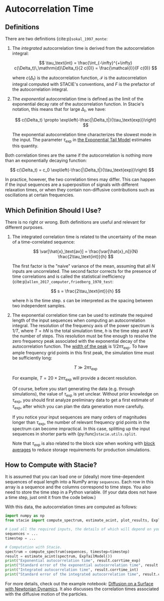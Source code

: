 # Autocorrelation Time

## Definitions

There are two definitions {cite:p}`sokal_1997_monte`:

1. The *integrated* autocorrelation time is derived from the autocorrelation integral:

    $$
        \tau_\text{int}
        = \frac{\int_{-\infty}^{+\infty} c(\Delta_t)\,\mathrm{d}\Delta_t}{2 c(0)}
        = \frac{\mathcal{I}}{F c(0)}
    $$

    where $c(\Delta_t)$ is the autocorrelation function,
    $\mathcal{I}$ is the autocorrelation integral computed with STACIE's conventions,
    and $F$ is the prefactor of the autocorrelation integral.

2. The *exponential* autocorrelation time is defined as
   the limit of the exponential decay rate of the autocorrelation function.
   In Stacie's notation, this means that for large $\Delta_t$, we have:

    $$
        c(\Delta_t) \propto \exp\left(-\frac{|\Delta_t|}{\tau_\text{exp}}\right)
    $$

    The exponential autocorrelation time characterizes the slowest mode in the input.
    The parameter $\tau_\text{exp}$ in
    [the Exponential Tail Model](../autocorrelation_integral/model.md)
    estimates this quantity.

Both correlation times are the same if the autocorrelation is nothing more than
an exponentially decaying function:

$$
    c(\Delta_t) = c_0 \exp\left(-\frac{|\Delta_t|}{\tau_\text{exp}}\right)
$$

In practice, however, the two correlation times may differ.
This can happen if the input sequences
are a superposition of signals with different relaxation times,
or when they contain non-diffusive contributions such as oscillations at certain frequencies.

## Which Definition Should I Use?

There is no right or wrong.
Both definitions are useful and relevant for different purposes.

1. The integrated correlation time is related to the uncertainty of the mean
   of a time-correlated sequence:

    $$
        \var[\hat{x}_\text{av}] = \frac{\var[\hat{x}_n]}{N} \frac{2\tau_\text{int}}{h}
    $$

    The first factor is the "naive" variance of the mean,
    assuming that all $N$ inputs are uncorrelated.
    The second factor corrects for the presence of time correlations
    and is called the statistical inefficiency
    {cite:p}`allen_2017_computer,friedberg_1970_test`:

    $$
        s = \frac{2\tau_\text{int}}{h}
    $$

    where $h$ is the time step.
    $s$ can be interpreted as the spacing between two independent samples.

2. The exponential correlation time can be used to estimate the required length
   of the input sequences when computing an autocorrelation integral.
   The resolution of the frequency axis of the power spectrum is $1/T$,
   where $T=hN$ is the total simulation time,
   $h$ is the time step and $N$ the number of steps.
   This resolution must be fine enough to resolve the zero frequency peak
   associated with the exponential decay of the autocorrelation function.
   The [width of the peak](../autocorrelation_integral/model.md#peak-width)
   is $1/2\pi\tau_\text{exp}$.
   To have ample frequency grid points in this first peak,
   the simulation time must be sufficiently long:

    $$
        T \gg 2\pi\tau_\text{exp}
    $$

    For example, $T = 20 \times 2\pi\tau_\text{exp}$ will provide a decent resolution.

    Of course, before you start generating the data (e.g. through simulations),
    the value of $\tau_\text{exp}$ is yet unclear.
    Without prior knowledge on $\tau_\text{exp}$,
    you should first analyze preliminary data to get a first estimate of $\tau_\text{exp}$,
    after which you can plan the data generation more carefully.

    If you notice your input sequences are many orders of magnitudes longer than $\tau_\text{exp}$,
    the number of relevant frequency grid points in the spectrum can become impractical.
    In this case, splitting up the input sequences in shorter parts with
    {py:func}`stacie.utils.split`.

    Note that $\tau_\text{exp}$ is also related to the block size
    when working with [block averages](../advanced_topics/block_averages.md)
    to reduce storage requirements for production simulations.

## How to Compute with Stacie?

It is assumed that you can load one or (ideally) more
time-dependent sequences of equal length into a NumPy array `sequences`.
Each row in this array is a sequence and the columns correspond to time steps.
You also need to store the time step in a Python variable.
(If your data does not have a time step, just omit it from the code below.)

With this data, the autocorrelation times are computed as follows:

```python
import numpy as np
from stacie import compute_spectrum, estimate_acint, plot_results, ExpTailModel

# Load all the required inputs, the details of which will depend on your use case.
sequences = ...
timestep = ...

# Computation with Stacie.
spectrum = compute_spectrum(sequences, timestep=timestep)
result = estimate_acint(spectrum, ExpTailModel())
print("Exponential autocorrelation time", result.corrtime_exp)
print("Standard error of the exponential autocorrelation time", result.corrtime_exp_std)
print("Integrated autocorrelation time", result.corrtime_int)
print("Standard error of the integrated autocorrelation time", result.corrtime_int_std)
```

For more details, check out the example notebook:
[Diffusion on a Surface with Newtonian Dynamics](../../examples/surface_diffusion.py).
It also discusses the correlation times associated with the diffusive motion of the particles.
